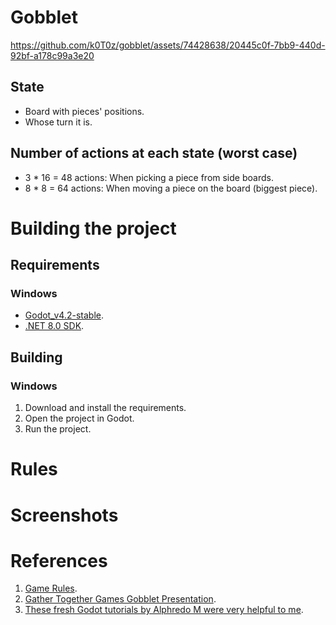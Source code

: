 # Gobblet

https://github.com/k0T0z/gobblet/assets/74428638/20445c0f-7bb9-440d-92bf-a178c99a3e20

## State

- Board with pieces' positions.
- Whose turn it is.

## Number of actions at each state (worst case)

- 3 * 16 = 48 actions: When picking a piece from side boards.
- 8 * 8 = 64 actions: When moving a piece on the board (biggest piece).

# Building the project

## Requirements

### Windows

- [Godot_v4.2-stable](https://github.com/godotengine/godot/releases/download/4.2-stable/Godot_v4.2-stable_mono_win64.zip).
- [.NET 8.0 SDK](https://dotnet.microsoft.com/en-us/download/dotnet/thank-you/sdk-8.0.100-windows-x64-installer).

## Building



### Windows

1. Download and install the requirements.
2. Open the project in Godot.
3. Run the project.

# Rules



# Screenshots



# References

1. [Game Rules](https://www.boardspace.net/gobblet/english/gobblet_rules.pdf).
2. [Gather Together Games Gobblet Presentation](https://www.youtube.com/watch?v=aSaAjQY8_b0).
3. [These fresh Godot tutorials by Alphredo M were very helpful to me](https://www.youtube.com/watch?v=fW7_0uBHsBw&list=PLrx2VhSBm-FcO9TeLv2fUg6VxO43jkM4Y).
